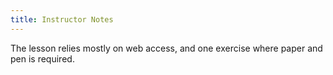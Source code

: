 ```yaml
---
title: Instructor Notes
---
```


The lesson relies mostly on web access, and one exercise where paper and 
pen is required.
